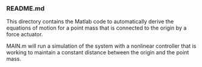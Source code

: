 ### README.md

This directory contains the Matlab code to automatically derive the 
equations of motion for a point mass that is connected to the origin by
a force actuator.

MAIN.m will run a simulation of the system with a nonlinear controller 
that is working to maintain a constant distance between the origin and the
point mass.